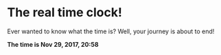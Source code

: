 # The real time clock!

Ever wanted to know what the time is? Well, your journey is about to end!

**The time is Nov 29, 2017, 20:58**